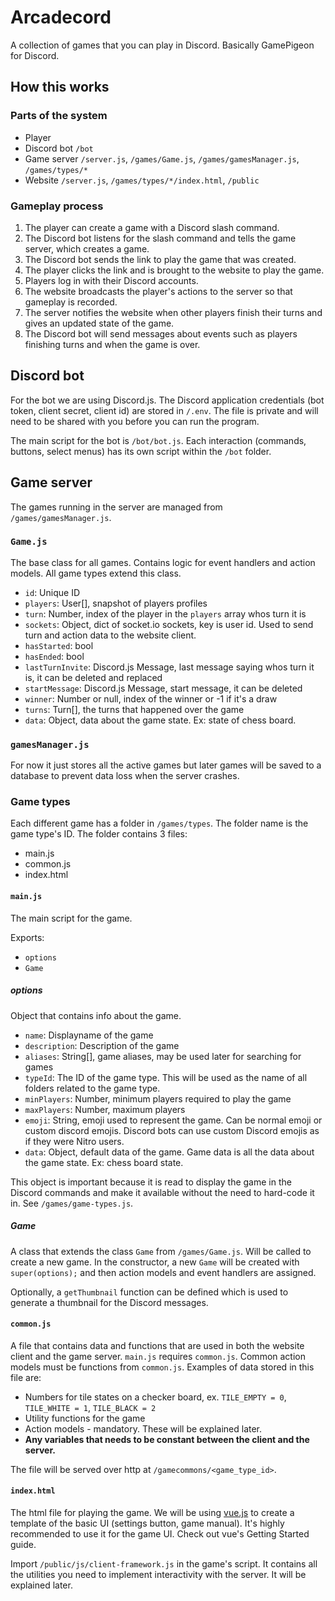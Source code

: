 # Arcadecord

A collection of games that you can play in Discord. Basically GamePigeon for Discord.

## How this works

### Parts of the system

* Player
* Discord bot `/bot`
* Game server `/server.js`, `/games/Game.js`, `/games/gamesManager.js`, `/games/types/*`
* Website `/server.js`, `/games/types/*/index.html`, `/public`

### Gameplay process

1. The player can create a game with a Discord slash command. 
2. The Discord bot listens for the slash command and tells the game server, which creates a game. 
3. The Discord bot sends the link to play the game that was created. 
4. The player clicks the link and is brought to the website to play the game.
6. Players log in with their Discord accounts. 
5. The website broadcasts the player's actions to the server so that gameplay is recorded.
6. The server notifies the website when other players finish their turns and gives an updated state of the game. 
7. The Discord bot will send messages about events such as players finishing turns and when the game is over. 

## Discord bot

For the bot we are using Discord.js. The Discord application credentials (bot token, client secret, client id) are stored in `/.env`. The file is private and will need to be shared with you before you can run the program. 

The main script for the bot is `/bot/bot.js`. Each interaction (commands, buttons, select menus) has its own script within the `/bot` folder. 

## Game server

The games running in the server are managed from `/games/gamesManager.js`. 

### `Game.js`

The base class for all games. Contains logic for event handlers and action models. All game types extend this class. 

* `id`: Unique ID
* `players`: User[], snapshot of players profiles
* `turn`: Number, index of the player in the `players` array whos turn it is
* `sockets`: Object, dict of socket.io sockets, key is user id. Used to send turn and action data to the website client.
* `hasStarted`: bool
* `hasEnded`: bool
* `lastTurnInvite`: Discord.js Message, last message saying whos turn it is, it can be deleted and replaced
* `startMessage`: Discord.js Message, start message, it can be deleted
* `winner`: Number or null, index of the winner or -1 if it's a draw
* `turns`: Turn[], the turns that happened over the game
* `data`: Object, data about the game state. Ex: state of chess board.

### `gamesManager.js`

For now it just stores all the active games but later games will be saved to a database to prevent data loss when the server crashes.

### Game types

Each different game has a folder in `/games/types`. The folder name is the game type's ID. The folder contains 3 files:

* main.js
* common.js
* index.html

#### `main.js`

The main script for the game.

Exports: 

* `options`
* `Game`

##### options

Object that contains info about the game. 

* `name`: Displayname of the game
* `description`: Description of the game
* `aliases`: String[], game aliases, may be used later for searching for games
* `typeId`: The ID of the game type. This will be used as the name of all folders related to the game type.
* `minPlayers`: Number, minimum players required to play the game
* `maxPlayers`: Number, maximum players
* `emoji`: String, emoji used to represent the game. Can be normal emoji or custom discord emojis. Discord bots can use custom Discord emojis as if they were Nitro users.
* `data`: Object, default data of the game. Game data is all the data about the game state. Ex: chess board state.

This object is important because it is read to display the game in the Discord commands and make it available without the need to hard-code it in. See `/games/game-types.js`.

##### Game

A class that extends the class `Game` from `/games/Game.js`. Will be called to create a new game. In the constructor, a new `Game` will be created with `super(options);` and then action models and event handlers are assigned. 

Optionally, a `getThumbnail` function can be defined which is used to generate a thumbnail for the Discord messages. 

#### `common.js`

A file that contains data and functions that are used in both the website client and the game server. `main.js` requires `common.js`. Common action models must be functions from `common.js`. Examples of data stored in this file are:

* Numbers for tile states on a checker board, ex. `TILE_EMPTY = 0`, `TILE_WHITE = 1`, `TILE_BLACK = 2`
* Utility functions for the game
* Action models - mandatory. These will be explained later.
* **Any variables that needs to be constant between the client and the server.**

The file will be served over http at `/gamecommons/<game_type_id>`.

#### `index.html`

The html file for playing the game. We will be using [vue.js](https://v3.vuejs.org/) to create a template of the basic UI (settings button, game manual). It's highly recommended to use it for the game UI. Check out vue's Getting Started guide.

Import `/public/js/client-framework.js` in the game's script. It contains all the utilities you need to implement interactivity with the server. It will be explained later.